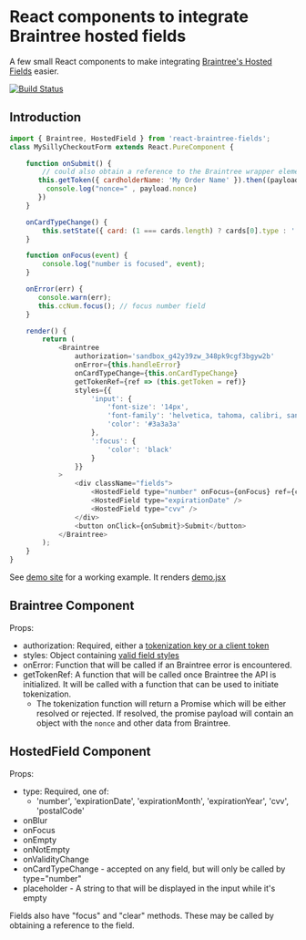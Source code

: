 # React components to integrate Braintree hosted fields

A few small React components to make integrating [Braintree's Hosted Fields](https://developers.braintreepayments.com/guides/hosted-fields/) easier.

[![Build Status](https://travis-ci.org/nathanstitt/react-braintree-fields.svg?branch=master)](https://travis-ci.org/nathanstitt/react-braintree-fields)


## Introduction

```javascript
import { Braintree, HostedField } from 'react-braintree-fields';
class MySillyCheckoutForm extends React.PureComponent {

    function onSubmit() {
        // could also obtain a reference to the Braintree wrapper element and call `.tokenize()`
       this.getToken({ cardholderName: 'My Order Name' }).then((payload) => {
         console.log("nonce=" , payload.nonce)
       })
    }

    onCardTypeChange() {
        this.setState({ card: (1 === cards.length) ? cards[0].type : '' });
    }

    function onFocus(event) {
        console.log("number is focused", event);
    }

    onError(err) {
       console.warn(err);
       this.ccNum.focus(); // focus number field
    }

    render() {
        return (
            <Braintree
                authorization='sandbox_g42y39zw_348pk9cgf3bgyw2b'
                onError={this.handleError}
                onCardTypeChange={this.onCardTypeChange}
                getTokenRef={ref => (this.getToken = ref)}
                styles={{
                    'input': {
                        'font-size': '14px',
                        'font-family': 'helvetica, tahoma, calibri, sans-serif',
                        'color': '#3a3a3a'
                    },
                    ':focus': {
                        'color': 'black'
                    }
                }}
            >
                <div className="fields">
                    <HostedField type="number" onFocus={onFocus} ref={ccNum => (this.ccNum = ccNum)} />
                    <HostedField type="expirationDate" />
                    <HostedField type="cvv" />
                </div>
                <button onClick={onSubmit}>Submit</button>
            </Braintree>
        );
    }
}
```

See [demo site](https://nathanstitt.github.io/react-braintree-fields/) for a working example. It renders [demo.jsx](demo.jsx)

## Braintree Component

Props:
 * authorization: Required, either a [tokenization key or a client token](https://developers.braintreepayments.com/guides/hosted-fields/setup-and-integration/)
 * styles: Object containing [valid field styles](https://braintree.github.io/braintree-web/3.11.1/module-braintree-web_hosted-fields.html#.create)
 * onError: Function that will be called if an Braintree error is encountered.
 * getTokenRef: A function that will be called once Braintree the API is initialized.  It will be called with a function that can be used to initiate tokenization.
   * The tokenization function will return a Promise which will be either resolved or rejected.  If resolved, the promise payload will contain an object with the `nonce` and other data from Braintree.

## HostedField Component

Props:
  * type: Required, one of:
    - 'number', 'expirationDate', 'expirationMonth', 'expirationYear', 'cvv', 'postalCode'
  * onBlur
  * onFocus
  * onEmpty
  * onNotEmpty
  * onValidityChange
  * onCardTypeChange - accepted on any field, but will only be called by type="number"
  * placeholder - A string to that will be displayed in the input while it's empty

Fields also have "focus" and "clear" methods.  These may be called by obtaining a reference to the field.
